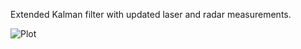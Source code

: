 Extended Kalman filter with updated laser and radar measurements.

![Plot](https://github.com/ramonastef28/Extended-Kalman-Filter/edit/master/build/plot.png)
